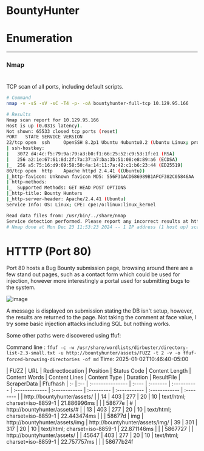 # BountyHunter

# Enumeration
---
### Nmap
#

TCP scan of all ports, including default scripts.

```bash
# Command
nmap -v -sS -sV -sC -T4 -p- -oA bountyhunter-full-tcp 10.129.95.166

# Results
Nmap scan report for 10.129.95.166
Host is up (0.031s latency).
Not shown: 65533 closed tcp ports (reset)
PORT   STATE SERVICE VERSION
22/tcp open  ssh     OpenSSH 8.2p1 Ubuntu 4ubuntu0.2 (Ubuntu Linux; protocol 2.0)
| ssh-hostkey: 
|   3072 d4:4c:f5:79:9a:79:a3:b0:f1:66:25:52:c9:53:1f:e1 (RSA)
|   256 a2:1e:67:61:8d:2f:7a:37:a7:ba:3b:51:08:e8:89:a6 (ECDSA)
|_  256 a5:75:16:d9:69:58:50:4a:14:11:7a:42:c1:b6:23:44 (ED25519)
80/tcp open  http    Apache httpd 2.4.41 ((Ubuntu))
|_http-favicon: Unknown favicon MD5: 556F31ACD686989B1AFCF382C05846AA
| http-methods: 
|_  Supported Methods: GET HEAD POST OPTIONS
|_http-title: Bounty Hunters
|_http-server-header: Apache/2.4.41 (Ubuntu)
Service Info: OS: Linux; CPE: cpe:/o:linux:linux_kernel

Read data files from: /usr/bin/../share/nmap
Service detection performed. Please report any incorrect results at https://nmap.org/submit/ .
# Nmap done at Mon Dec 23 11:53:23 2024 -- 1 IP address (1 host up) scanned in 27.94 seconds
```

# HTTTP (Port 80)

Port 80 hosts a Bug Bounty submission page, browsing around there are a few stand out pages, such as a contact form which could be used for injection, however more interestingly a portal used for submitting bugs to the system. 

![image](https://github.com/user-attachments/assets/b08ce87c-dddc-4237-b0e3-6b0d70e71c5c)

A message is displayed on submission stating the DB isn't setup, however, the results are returned to the page. Not taking the comment at face value, I try some basic injection attacks including SQL but nothing works.

Some other paths were discovered using ffuf:

  Command line : `ffuf -c -w /usr/share/wordlists/dirbuster/directory-list-2.3-small.txt -u http://bountyhunter/assets/FUZZ -t 2 -v -o ffuf-forced-browsing-directories -of md`
  Time: 2025-01-02T10:46:40-05:00

  | FUZZ | URL | Redirectlocation | Position | Status Code | Content Length | Content Words | Content Lines | Content Type | Duration | ResultFile | ScraperData | Ffufhash
  | :- | :-- | :--------------- | :---- | :------- | :---------- | :------------- | :------------ | :--------- | :----------- | :------------ | :-------- |
 | http://bountyhunter/assets/ |  | 14 | 403 | 277 | 20 | 10 | text/html; charset=iso-8859-1 | 21.886996ms |  |  | 58677e
  | # | http://bountyhunter/assets/# |  | 13 | 403 | 277 | 20 | 10 | text/html; charset=iso-8859-1 | 22.443474ms |  |  | 58677d
  | img | http://bountyhunter/assets/img | http://bountyhunter/assets/img/ | 39 | 301 | 317 | 20 | 10 | text/html; charset=iso-8859-1 | 22.871146ms |  |  | 5867727
  |  | http://bountyhunter/assets/ |  | 45647 | 403 | 277 | 20 | 10 | text/html; charset=iso-8859-1 | 22.757757ms |  |  | 58677b24f
